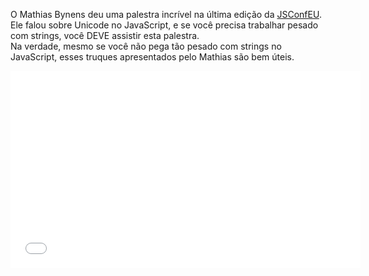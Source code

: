 <!--
layout: post
title: JavaScript ♥  Unicode
date: 2014-10-13T19:22:32.267Z
comments: true
published: true
keywords: ES6, Unicode
description: Mathias Bynens talking about Unicode in JavaScript
categories: Unicode, Videos
-->
O Mathias Bynens deu uma palestra incrível na última edição da [JSConfEU](http://2014.jsconf.eu).  
Ele falou sobre Unicode no JavaScript, e se você precisa trabalhar pesado com strings, você DEVE assistir esta palestra.  
Na verdade, mesmo se você não pega tão pesado com strings no JavaScript, esses truques apresentados pelo Mathias são bem úteis.  
<iframe width="560" height="315" src="//www.youtube.com/embed/zi0w7J7MCrk" frameborder="0" allowfullscreen></iframe>
